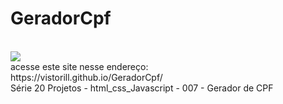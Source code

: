 # GeradorCpf
<BR>
<img src="https://raw.githubusercontent.com/Vistorill/GeradorCpf/main/Captura%20de%20Tela%202023-09-25%20a%CC%80s%2021.05.05.png"><br>
acesse este site nesse endereço:<br>
https://vistorill.github.io/GeradorCpf/
<br>
Série 20 Projetos - html_css_Javascript - 007 - Gerador de CPF 
